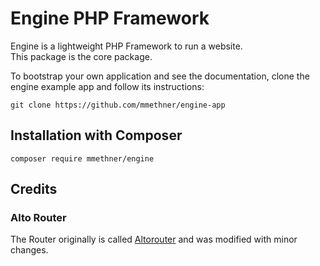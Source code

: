 Engine PHP Framework
========================

Engine is a lightweight PHP Framework to run a website.   
This package is the core package.  
 
To bootstrap your own application and see the documentation, clone the engine example app and follow its instructions:

```git clone https://github.com/mmethner/engine-app```

## Installation with Composer

```composer require mmethner/engine```

## Credits

### Alto Router

The Router originally is called [Altorouter](https://github.com/dannyvankooten/AltoRouter) and was modified with minor changes. 

